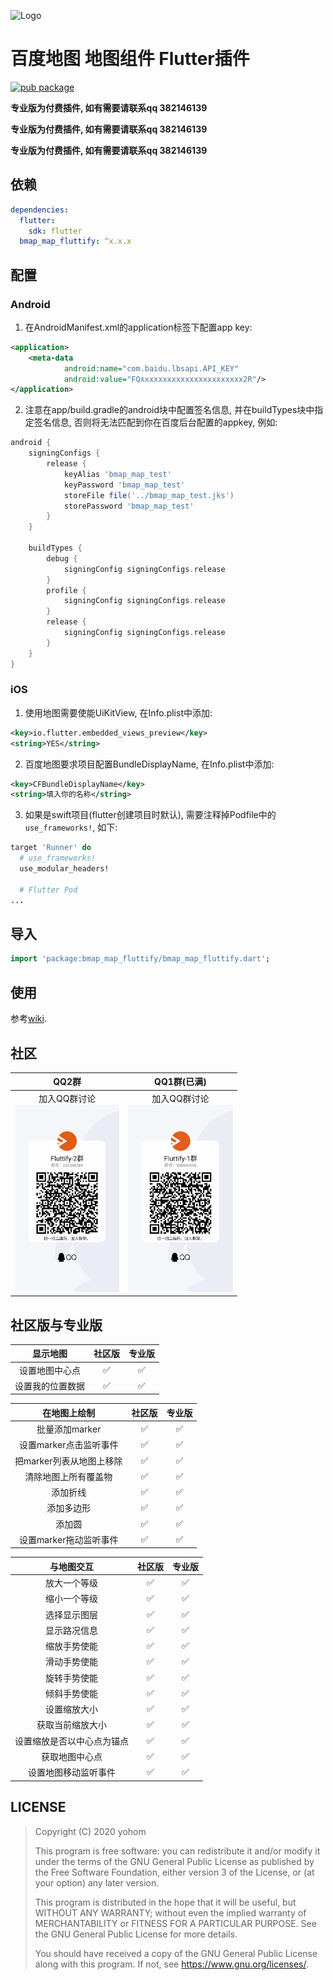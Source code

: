 ![Logo](https://github.com/fluttify-project/fluttify-core-example/blob/develop/other/Logo-Landscape.png?raw=true)

# 百度地图 地图组件 Flutter插件
[![pub package](https://img.shields.io/pub/v/bmap_map_fluttify.svg)](https://pub.Flutter-io.cn/packages/bmap_map_fluttify)

**专业版为付费插件, 如有需要请联系qq 382146139**

**专业版为付费插件, 如有需要请联系qq 382146139**

**专业版为付费插件, 如有需要请联系qq 382146139**

## 依赖
```yaml
dependencies:
  flutter:
    sdk: flutter
  bmap_map_fluttify: ^x.x.x
```

## 配置
### Android
1. 在AndroidManifest.xml的application标签下配置app key:
```xml
<application>
    <meta-data
            android:name="com.baidu.lbsapi.API_KEY"
            android:value="FQxxxxxxxxxxxxxxxxxxxxxxx2R"/>
</application>
```
2. 注意在app/build.gradle的android块中配置签名信息, 并在buildTypes块中指定签名信息, 否则将无法匹配到你在百度后台配置的appkey, 例如:
```groovy
android {
    signingConfigs {
        release {
            keyAlias 'bmap_map_test'
            keyPassword 'bmap_map_test'
            storeFile file('../bmap_map_test.jks')
            storePassword 'bmap_map_test'
        }
    }

    buildTypes {
        debug {
            signingConfig signingConfigs.release
        }
        profile {
            signingConfig signingConfigs.release
        }
        release {
            signingConfig signingConfigs.release
        }
    }
}
```

### iOS
1. 使用地图需要使能UiKitView, 在Info.plist中添加:
```xml
<key>io.flutter.embedded_views_preview</key>
<string>YES</string>
```
2. 百度地图要求项目配置BundleDisplayName, 在Info.plist中添加:
```xml
<key>CFBundleDisplayName</key>
<string>填入你的名称</string>
```
3. 如果是swift项目(flutter创建项目时默认), 需要注释掉Podfile中的`use_frameworks!`, 如下:
```ruby
target 'Runner' do
  # use_frameworks!
  use_modular_headers!

  # Flutter Pod
...
```


## 导入
```dart
import 'package:bmap_map_fluttify/bmap_map_fluttify.dart';
```

## 使用
参考[wiki](https://github.com/fluttify-project/bmap_map_fluttify/wiki).

## 社区
| QQ2群 | QQ1群(已满) |
| :----------: | :----------: |
| 加入QQ群讨论 <br/> <img src="https://github.com/fluttify-project/fluttify-project/blob/master/resources/qrcode_1593774649831.jpg?raw=true" height="300"> |加入QQ群讨论 <br/> <img src="https://github.com/fluttify-project/fluttify-project/blob/master/resources/1593774713224_temp_qrcode_share_9993.png?raw=true" height="300"> | 

## 社区版与专业版
|  显示地图  | 社区版 | 专业版 |
|:-----:|:-----:|:-----:|
|  设置地图中心点  |  ✅ |  ✅   |
|  设置我的位置数据  |  ✅ |  ✅   |

|  在地图上绘制  | 社区版 | 专业版 |
|:-----:|:-----:|:-----:|
|  批量添加marker  |  ✅ |  ✅   |
|  设置marker点击监听事件  |  ✅ |  ✅   |
|  把marker列表从地图上移除  |  ✅ |  ✅   |
|  清除地图上所有覆盖物  |  ✅ |  ✅   |
|  添加折线  |  ✅ |  ✅   |
|  添加多边形  |  ✅ |  ✅   |
|  添加圆  |  ✅ |  ✅   |
|  设置marker拖动监听事件  |  ✅ |  ✅   |

|  与地图交互  | 社区版 | 专业版 |
|:-----:|:-----:|:-----:|
|  放大一个等级  |  ✅ |  ✅   |
|  缩小一个等级  |  ✅ |  ✅   |
|  选择显示图层  |  ✅ |  ✅   |
|  显示路况信息  |  ✅ |  ✅   |
|  缩放手势使能  |  ✅ |  ✅   |
|  滑动手势使能  |  ✅ |  ✅   |
|  旋转手势使能  |  ✅ |  ✅   |
|  倾斜手势使能  |  ✅ |  ✅   |
|  设置缩放大小  |  ✅ |  ✅   |
|  获取当前缩放大小  |  ✅ |  ✅   |
|  设置缩放是否以中心点为锚点  |  ✅ |  ✅   |
|  获取地图中心点  |  ✅ |  ✅   |
|  设置地图移动监听事件  |  ✅ |  ✅   |

## LICENSE
> Copyright (C) 2020 yohom
> 
> This program is free software: you can redistribute it and/or modify
> it under the terms of the GNU General Public License as published by
> the Free Software Foundation, either version 3 of the License, or
> (at your option) any later version.
> 
> This program is distributed in the hope that it will be useful,
> but WITHOUT ANY WARRANTY; without even the implied warranty of
> MERCHANTABILITY or FITNESS FOR A PARTICULAR PURPOSE.  See the
> GNU General Public License for more details.
> 
> You should have received a copy of the GNU General Public License
> along with this program.  If not, see <https://www.gnu.org/licenses/>.